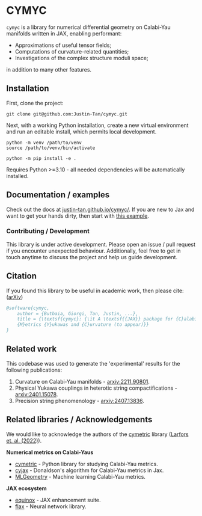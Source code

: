 # CYMYC

`cymyc` is a library for numerical differential geometry on Calabi-Yau manifolds written in JAX, enabling performant:

* Approximations of useful tensor fields;
* Computations of curvature-related quantities;
* Investigations of the complex structure moduli space;

in addition to many other features. 

## Installation

First, clone the project:

```shell
git clone git@github.com:Justin-Tan/cymyc.git
```

Next, with a working Python installation, create a new virtual environment and run an editable install, which permits local development.

```shell
python -m venv /path/to/venv
source /path/to/venv/bin/activate

python -m pip install -e .
```
Requires Python >=3.10 - all needed dependencies will be automatically installed.

## Documentation / examples

Check out the docs at [justin-tan.github.io/cymyc/](https://justin-tan.github.io/cymyc/). If you are new to Jax and want to get your hands dirty, then start with [this example](https://justin-tan.github.io/cymyc/examples/curvature/).


### Contributing / Development
This library is under active development. Please open an issue / pull request if you encounter unexpected behaviour. Additionally, feel free to get in touch anytime to discuss the project and help us guide development.

## Citation
If you found this library to be useful in academic work, then please cite: ([arXiv](https://arxiv.org/abs/2408.xxxx))

```bibtex
@software{cymyc,
	author = {Butbaia, Giorgi, Tan, Justin, ...},
	title = {\textsf{cymyc}: {\it A \textsf{{JAX}} package for {C}alabi--{Y}au 
	{M}etrics {Y}ukawas and {C}urvature (to appear)}}
}
```

## Related work

This codebase was used to generate the 'experimental' results for the following publications:

1. Curvature on Calabi-Yau manifolds - [arxiv:2211.90801](https://arxiv.org/abs/2211.09801).
2. Physical Yukawa couplings in heterotic string compactifications - [arxiv:2401.15078](https://arxiv.org/abs/2401.15078).
3. Precision string phenomenology - [arxiv:2407.13836](https://arxiv.org/abs/2407.13836).


## Related libraries / Acknowledgements

We would like to acknowledge the authors of the [cymetric](https://github.com/pythoncymetric/cymetric) library ([Larfors et. al. (2022)](https://iopscience.iop.org/article/10.1088/2632-2153/ac8e4e/meta)).

**Numerical metrics on Calabi-Yaus**

* [cymetric](https://github.com/pythoncymetric/cymetric) - Python library for studying Calabi-Yau metrics.
* [cyjax](https://github.com/ml4physics/cyjax) - Donaldson's algorithm for Calabi-Yau metrics in Jax.
* [MLGeometry](https://github.com/yidiq7/MLGeometry) - Machine learning Calabi-Yau metrics.

**JAX ecosystem**

* [equinox](https://github.com/patrick-kidger/equinox) - JAX enhancement suite.
* [flax](https://github.com/google/flax) - Neural network library.



